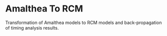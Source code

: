 # Amalthea To RCM

Transformation of Amalthea models to RCM models and back-propagation of timing analysis results.

